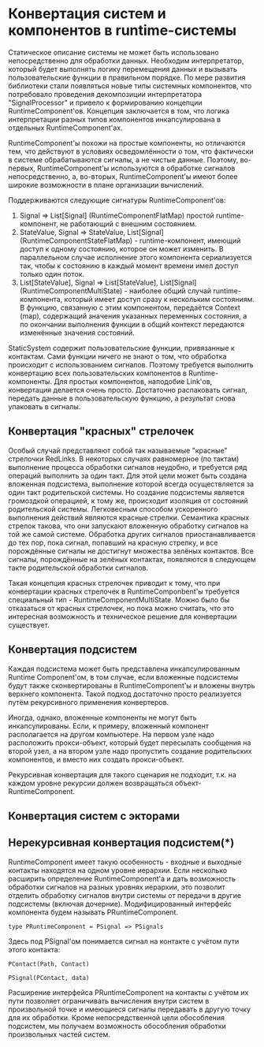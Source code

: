 Конвертация систем и компонентов в runtime-системы
==================================================

Статическое описание системы не может быть использовано непосредственно для обработки данных.
Необходим интерпретатор, который будет выполнять логику перемещения данных и вызывать пользовательские
функции в правильном порядке. По мере развития библиотеки стали появляться новые типы системных
компонентов, что потребовало проведения декомпозиции интерпретатора "SignalProcessor" и привело к
формированию концепции RuntimeComponent'ов. Концепция заключается в том, что логика интерпретации
разных типов компонентов инкапсулирована в отдельных RuntimeComponent'ах.

RuntimeComponent'ы похожи на простые компоненты, но отличаются тем, что действуют в условиях осведомлённости
о том, что фактически в системе обрабатываются сигналы, а не чистые данные. Поэтому, во-первых,
RuntimeComponent'ы используются в обработке сигналов непосредственно, а, во-вторых, RuntimeComponent'ы
имеют более широкие возможности в плане организации вычислений.

Поддерживаются следующие сигнатуры RuntimeComponent'ов:
 1. Signal => List[Signal] (RuntimeComponentFlatMap) простой runtime-компонент, не работающий
    с внешним состоянием.
 2. StateValue, Signal => StateValue, List[Signal] (RuntimeComponentStateFlatMap) - runtime-компонент,
    имеющий доступ к одному состоянию, которое он может изменить. В параллельном случае
    исполнение этого компонента сериализуется так, чтобы к состоянию в каждый момент времени имел доступ
    только один поток.
 3. List[StateValue], Signal => List[StateValue], List[Signal] (RuntimeComponentMultiState) - наиболее общий
    случай runtime-компонента, который имеет доступ сразу к нескольким состояниям. В функцию, связанную
    с этим компонентом, передаётся Context (map), содержащий значения указанных переменных состояния, а
    по окончании выполнения функции в общий контекст передаются изменённые значения состояний.

StaticSystem содержит пользовательские функции, привязанные к контактам. Сами функции ничего не знают о том,
что обработка происходит с использованием сигналов. Поэтому требуется выполнить конвертацию всех
пользовательских компонентов в Runtime-компоненты. Для простых компонентов, наподобие Link'ов, конвертация
делается очень просто. Достаточно распаковать сигнал, передать данные в пользовательскую функцию, а результат
снова упаковать в сигналы.

Конвертация "красных" стрелочек
-------------------------------
Особый случай представляют собой так называемые "красные" стрелочки RedLinks. В некоторых случаях
равномерное (по тактам) выполнение процесса обработки сигналов неудобно, и требуется
ряд операций выполнить за один такт. Для этой цели может быть создана вложенная подсистема, выполнение
которой всегда осуществляется за один такт родительской системы. Но создание подсистемы является
громоздкой операцией, к тому же, происходит изоляция от состояний родительской системы. Легковесным
способом ускоренного выполнения действий являются красные стрелки. Семантика красных стрелок
такова, что они запускают вложенную обработку сигналов на той же самой системе. Обработка других сигналов
приостанавливается до тех пор, пока сигнал, попавший на красную стрелку, и все порождённые сигналы
не достигнут множества зелёных контактов. Все сигналы, порождённые на зелёных контактах, появляются в
следующем такте родительской обработки сигналов.

Такая концепция красных стрелочек приводит к тому, что при конвертации красных стрелочек в RuntimeComponbent'ы
требуется специальный тип - RuntimeComponentMultiState. Можно было бы отказаться от красных стрелочек, но пока
можно считать, что это интересная возможность и техническое решение для конвертации существует.

Конвертация подсистем
---------------------

Каждая подсистема может быть представлена инкапсулированным Runtime Component'ом, в том случае, если
вложенные подсистемы будут также сконвертированы в RuntimeComponent'ы и вложены внутрь верхнего
компонента. Такой подход достаточно просто реализуется путём рекурсивного применения конвертеров.

Иногда, однако, вложенные компоненты не могут быть инкапсулированы. Если, к примеру,
вложенный компонент располагается на другом компьютере. На первом узле надо расположить прокси-объект, который
будет пересылать сообщения на второй узел, а на втором узле надо пропустить
создание родительских компонентов, и вместо них создать прокси-объект.

Рекурсивная конвертация для такого сценария не подходит, т.к. на каждом уровне рекурсии должен возвращаться
объект-RuntimeComponent.

Конвертация систем с экторами
-----------------------------


Нерекурсивная конвертация подсистем(*)
-----------------------------------

RuntimeComponent имеет такую особенность - входные и выходные контакты находятся на одном уровне иерархии. Если
несколько расширить определение RuntimeComponent'а и дать возможность обработки сигналов на разных уровнях иерархии,
это позволит отделить обработку сигналов внутри системы от передачи в другие подсистемы (включая дочерние).
Модифицированный интерфейс компонента будем называть PRuntimeComponent.

    type PRuntimeComponent = PSignal => PSignals

Здесь под PSignal'ом понимается сигнал на контакте с учётом пути этого контакта:

    PContact(Path, Contact)

    PSignal(PContact, data)

Расширение интерфейса PRuntimeComponent на контакты с учётом их пути позволяет ограничивать вычисления внутри систем
в произвольной точке и имеющиеся сигналы передавать в другую точку для их обработки. Кроме непосредственной цели
обособления подсистем, мы получаем возможность обособления обработки произвольных частей систем.

